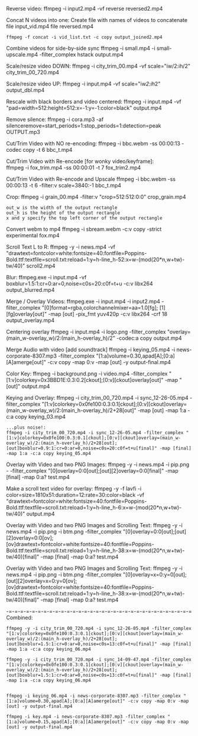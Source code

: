 
Reverse video:
	ffmpeg -i input2.mp4 -vf reverse reversed2.mp4

Concat N videos into one:
	Create file with names of videos to concatenate
		file input_vid.mp4
		file reversed.mp4
		
	ffmpeg -f concat -i vid_list.txt -c copy output_joined2.mp4

Combine videos for side-by-side sync
	ffmpeg -i small.mp4 -i small-upscale.mp4 -filter_complex hstack output.mp4

Scale/resize video DOWN:
	ffmpeg -i city_trim_00.mp4  -vf scale="iw/2:ih/2" city_trim_00_720.mp4 
	
Scale/resize video UP:
	ffmpeg -i input.mp4  -vf scale="iw*2:ih*2" output_dbl.mp4 
	
Rescale with black borders and video centered:
	ffmpeg -i input.mp4 -vf "pad=width=512:height=512:x=-1:y=-1:color=black" output.mp4

Remove silence:
	ffmpeg -i cora.mp3 -af silenceremove=start_periods=1:stop_periods=1:detection=peak OUTPUT.mp3
	
Cut/Trim Video with NO re-encoding:
	ffmpeg -i bbc.webm -ss 00:00:13 -codec copy -t 6 bbc_t.mp4
		
Cut/Trim Video with Re-encode [for wonky video/keyframe]:	
	ffmpeg -i fox_trim.mp4 -ss 00:00:01 -t 7 fox_trim2.mp4
	
Cut/Trim Video with Re-encode and Upscale
	ffmpeg -i bbc.webm -ss 00:00:13 -t 6 -filter:v scale=3840:-1 bbc_t.mp4
	
Crop:
	ffmpeg -i grain_00.mp4 -filter:v "crop=512:512:0:0" crop_grain.mp4	
	
	out_w is the width of the output rectangle
    out_h is the height of the output rectangle
    x and y specify the top left corner of the output rectangle

Convert webm to mp4	
	ffmpeg -i sbream.webm -c:v copy -strict experimental fox.mp4	

Scroll Text L to R:
	ffmpeg -y -i news.mp4 -vf "drawtext=fontcolor=white:fontsize=40:fontfile=Poppins-Bold.ttf:textfile=scroll.txt:reload=1:y=h-line_h-52:x=w-(mod(20*n\,w+tw)-tw/40)" scroll2.mp4

Blur:
	ffmpeg.exe -i input.mp4 -vf boxblur=1.5:1:cr=0:ar=0,noise=c0s=20:c0f=t+u -c:v libx264 output_blurred.mp4

Merge / Overlay Videos:
	ffmpeg.exe -i input.mp4 -i input2.mp4 -filter_complex "[0]format=rgba,colorchannelmixer=aa=1.0[fg]; [1][fg]overlay[out]" -map [out] -pix_fmt yuv420p -c:v libx264 -crf 18 output_overlay.mp4

Centering overlay
	ffmpeg -i input.mp4 -i logo.png -filter_complex "overlay=(main_w-overlay_w)/2:(main_h-overlay_h)/2" -codec:a copy output.mp4

Merge Audio with video [add soundtrack]
	ffmpeg -i keying_05.mp4 -i news-corporate-8307.mp3 -filter_complex "[1:a]volume=0.30,apad[A];[0:a][A]amerge[out]" -c:v copy -map 0:v -map [out] -y output-final.mp4

Color Key:
	ffmpeg -i background.png -i video.mp4 -filter_complex "[1:v]colorkey=0x3BBD1E:0.3:0.2[ckout];[0:v][ckout]overlay[out]" -map "[out]" output.mp4
	
Keying and Overlay:
	ffmpeg -i city_trim_00_720.mp4 -i sync_12-26-05.mp4 -filter_complex "[1:v]colorkey=0x0fe100:0.3:0.1[ckout];[0:v][ckout]overlay=(main_w-overlay_w)/2:(main_h-overlay_h)/2+28[out]" -map [out] -map 1:a -c:a copy keying_03.mp4

	...plus noise!:
	ffmpeg -i city_trim_00_720.mp4 -i sync_12-26-05.mp4 -filter_complex "[1:v]colorkey=0x0fe100:0.3:0.1[ckout];[0:v][ckout]overlay=(main_w-overlay_w)/2:(main_h-overlay_h)/2+28[out];[out]boxblur=0.9:1:cr=0:ar=0,noise=c0s=20:c0f=t+u[final]" -map [final] -map 1:a -c:a copy keying_05.mp4
	
Overlay with Video and two PNG Images:
		ffmpeg -y -i news.mp4 -i pip.png - -filter_complex "[0]overlay=0:0[out];[out][2]overlay=0:0[final]" -map [final] -map 0:a? test.mp4
		

Make a scroll text video for overlay:
	ffmpeg -y -f lavfi -i color=size=1810x51:duration=12:rate=30:color=black -vf "drawtext=fontcolor=white:fontsize=40:fontfile=Poppins-Bold.ttf:textfile=scroll.txt:reload=1:y=h-line_h-6:x=w-(mod(20*n\,w+tw)-tw/40)" output.mp4	

	
Overlay with Video and two PNG Images and Scrolling Text:
		ffmpeg -y -i news.mp4 -i pip.png -i btm.png -filter_complex "[0]overlay=0:0[out];[out][2]overlay=0:0[ov];[ov]drawtext=fontcolor=white:fontsize=40:fontfile=Poppins-Bold.ttf:textfile=scroll.txt:reload=1:y=h-line_h-38:x=w-(mod(20*n\,w+tw)-tw/40)[final]" -map [final] -map 0:a? test.mp4
		
Overlay with Video and two PNG Images and Scrolling Text:
		ffmpeg -y -i news.mp4 -i pip.png -i btm.png -filter_complex "[0]overlay=x=0:y=0[out];[out][2]overlay=x=0:y=0[ov];[ov]drawtext=fontcolor=white:fontsize=40:fontfile=Poppins-Bold.ttf:textfile=scroll.txt:reload=1:y=h-line_h-38:x=w-(mod(20*n\,w+tw)-tw/40)[final]" -map [final] -map 0:a? test.mp4
		

-=-=-=-=-=-=-=-=-=-=-=-=-=-=-=-=-=-=-=-=-=-=-=-=-=-=-=-=-=-=-=-=
Combined:

	ffmpeg -y -i city_trim_00_720.mp4 -i sync_12-26-05.mp4 -filter_complex "[1:v]colorkey=0x0fe100:0.3:0.1[ckout];[0:v][ckout]overlay=(main_w-overlay_w)/2:(main_h-overlay_h)/2+28[out];[out]boxblur=1.5:1:cr=0:ar=0,noise=c0s=13:c0f=t+u[final]" -map [final] -map 1:a -c:a copy keying_06.mp4
	
	ffmpeg -y -i city_trim_00_720.mp4 -i sync_14-09-47.mp4 -filter_complex "[1:v]colorkey=0x0fe100:0.3:0.1[ckout];[0:v][ckout]overlay=(main_w-overlay_w)/2:(main_h-overlay_h)/2+28[out];[out]boxblur=1.5:1:cr=0:ar=0,noise=c0s=13:c0f=t+u[final]" -map [final] -map 1:a -c:a copy keying_06.mp4
	
	
	ffmpeg -i keying_06.mp4 -i news-corporate-8307.mp3 -filter_complex "[1:a]volume=0.30,apad[A];[0:a][A]amerge[out]" -c:v copy -map 0:v -map [out] -y output-final.mp4
	
	ffmpeg -i key.mp4 -i news-corporate-8307.mp3 -filter_complex "[1:a]volume=0.15,apad[A];[0:a][A]amerge[out]" -c:v copy -map 0:v -map [out] -y output-final.mp4


















